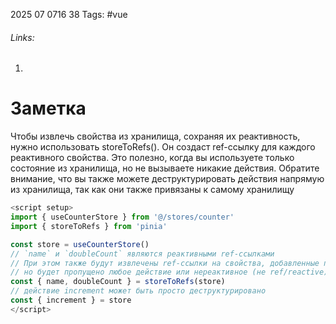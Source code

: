 2025 07 0716 38
Tags: #vue 
###### Links: 
1) 
# Заметка
Чтобы извлечь свойства из хранилища, сохраняя их реактивность, нужно использовать storeToRefs(). Он создаст ref-ссылку для каждого реактивного свойства. Это полезно, когда вы используете только состояние из хранилища, но не вызываете никакие действия. Обратите внимание, что вы также можете деструктурировать действия напрямую из хранилища, так как они также привязаны к самому хранилищу
```js
<script setup>
import { useCounterStore } from '@/stores/counter'
import { storeToRefs } from 'pinia'

const store = useCounterStore()
// `name` и `doubleCount` являются реактивными ref-ссылками
// При этом также будут извлечены ref-ссылки на свойства, добавленные плагинами
// но будет пропущено любое действие или нереактивное (не ref/reactive) свойство
const { name, doubleCount } = storeToRefs(store)
// действие increment может быть просто деструктурировано
const { increment } = store
</script>
```